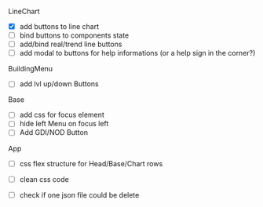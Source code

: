 




LineChart
- [x] add buttons to line chart
- [ ] bind buttons to components state
- [ ] add/bind real/trend line buttons
- [ ] add modal to buttons for help informations (or a help sign in the corner?)

BuildingMenu
- [ ] add lvl up/down Buttons

Base
- [ ] add css for focus element
- [ ] hide left Menu on focus left
- [ ] Add GDI/NOD Button

App
- [ ] css flex structure for Head/Base/Chart rows
- [ ] clean css code
- [ ] check if one json file could be delete

